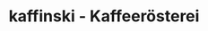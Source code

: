 ---
title: "kaffinski - Kaffeerösterei"
url: /oelsnitz-erzgeb/kaffinski-kaffeeroesterei/
shop: Kaffee
---